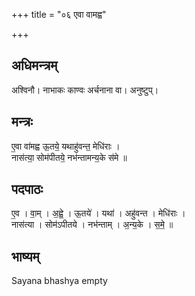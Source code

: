+++
title = "०६ एवा वामह्व"

+++
## अधिमन्त्रम्
अश्विनौ। नाभाकः काण्वः अर्चनाना वा। अनुष्टुप्।

## मन्त्रः
ए॒वा वा॑मह्व ऊ॒तये॒ यथाहु॑वन्त॒ मेधि॑राः ।  
नास॑त्या॒ सोम॑पीतये॒ नभ॑न्तामन्य॒के स॑मे ॥

## पदपाठः
ए॒व । वा॒म् । अ॒ह्वे॒ । ऊ॒तये॑ । यथा॑ । अहु॑वन्त । मेधि॑राः ।  
नास॑त्या । सोम॑ऽपीतये । नभ॑न्ताम् । अ॒न्य॒के । स॒मे॒ ॥

## भाष्यम्
Sayana bhashya empty